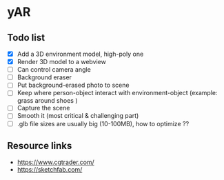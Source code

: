 # yAR

## Todo list
- [x] Add a 3D environment model, high-poly one
- [x] Render 3D model to a webview
- [ ] Can control camera angle
- [ ] Background eraser
- [ ] Put background-erased photo to scene
- [ ] Keep where person-object interact with environment-object (example: grass around shoes )  
- [ ] Capture the scene
- [ ] Smooth it (most critical & challenging part)
- [ ] .glb file sizes are usually big (10-100MB), how to optimize ??

## Resource links
- https://www.cgtrader.com/
- https://sketchfab.com/